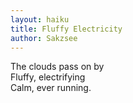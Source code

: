 ```yaml
---
layout: haiku
title: Fluffy Electricity
author: Sakzsee
---
```

The clouds pass on by <br/>
Fluffy, electrifying </br>
Calm, ever running. </br>
